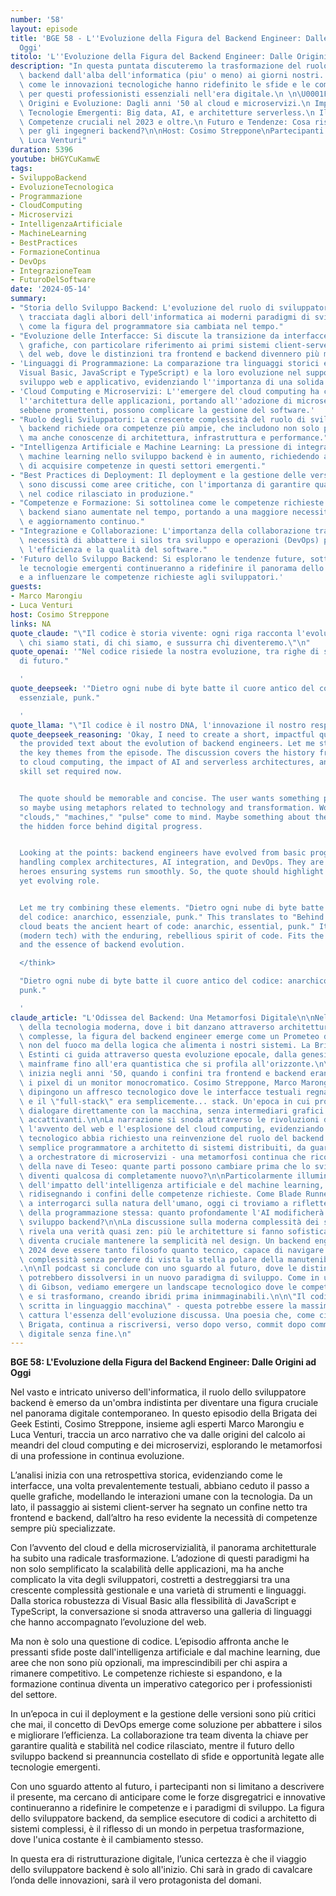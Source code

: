```yaml
---
number: '58'
layout: episode
title: 'BGE 58 - L''Evoluzione della Figura del Backend Engineer: Dalle Origini ad
  Oggi'
titolo: 'L''Evoluzione della Figura del Backend Engineer: Dalle Origini ad Oggi'
description: "In questa puntata discuteremo la trasformazione del ruolo dello sviluppatore\
  \ backend dall'alba dell'informatica (piu' o meno) ai giorni nostri. Esploreremo\
  \ come le innovazioni tecnologiche hanno ridefinito le sfide e le competenze necessarie\
  \ per questi professionisti essenziali nell'era digitale.\n \n\U0001F4D6 Cosa Tratteremo:\n\
  \ Origini e Evoluzione: Dagli anni '50 al cloud e microservizi.\n Impatto delle\
  \ Tecnologie Emergenti: Big data, AI, e architetture serverless.\n Il Ruolo Attuale:\
  \ Competenze cruciali nel 2023 e oltre.\n Futuro e Tendenze: Cosa riserva il domani\
  \ per gli ingegneri backend?\n\nHost: Cosimo Streppone\nPartecipanti: Marco Marongiu,\
  \ Luca Venturi"
duration: 5396
youtube: bHGYCuKamwE
tags:
- SviluppoBackend
- EvoluzioneTecnologica
- Programmazione
- CloudComputing
- Microservizi
- IntelligenzaArtificiale
- MachineLearning
- BestPractices
- FormazioneContinua
- DevOps
- IntegrazioneTeam
- FuturoDelSoftware
date: '2024-05-14'
summary:
- "Storia dello Sviluppo Backend: L'evoluzione del ruolo di sviluppatore backend è\
  \ tracciata dagli albori dell'informatica ai moderni paradigmi di sviluppo, evidenziando\
  \ come la figura del programmatore sia cambiata nel tempo."
- "Evoluzione delle Interfacce: Si discute la transizione da interfacce testuali a\
  \ grafiche, con particolare riferimento ai primi sistemi client-server e all'emergere\
  \ del web, dove le distinzioni tra frontend e backend divennero più marcate."
- 'Linguaggi di Programmazione: La comparazione tra linguaggi storici e moderni (come
  Visual Basic, JavaScript e TypeScript) e la loro evoluzione nel supporto per lo
  sviluppo web e applicativo, evidenziando l''importanza di una solida base di conoscenze.'
- 'Cloud Computing e Microservizi: L''emergere del cloud computing ha cambiato radicalmente
  l''architettura delle applicazioni, portando all''adozione di microservizi che,
  sebbene promettenti, possono complicare la gestione del software.'
- "Ruolo degli Sviluppatori: La crescente complessità del ruolo di sviluppatore\
  \ backend richiede ora competenze più ampie, che includono non solo programmazione,\
  \ ma anche conoscenze di architettura, infrastruttura e performance."
- "Intelligenza Artificiale e Machine Learning: La pressione di integrare l'IA e il\
  \ machine learning nello sviluppo backend è in aumento, richiedendo agli sviluppatori\
  \ di acquisire competenze in questi settori emergenti."
- "Best Practices di Deployment: Il deployment e la gestione delle versioni del software\
  \ sono discussi come aree critiche, con l'importanza di garantire qualità e stabilità\
  \ nel codice rilasciato in produzione."
- "Competenze e Formazione: Si sottolinea come le competenze richieste per gli sviluppatori\
  \ backend siano aumentate nel tempo, portando a una maggiore necessità di formazione\
  \ e aggiornamento continuo."
- "Integrazione e Collaborazione: L'importanza della collaborazione tra team e la\
  \ necessità di abbattere i silos tra sviluppo e operazioni (DevOps) per migliorare\
  \ l'efficienza e la qualità del software."
- 'Futuro dello Sviluppo Backend: Si esplorano le tendenze future, sottolineando come
  le tecnologie emergenti continueranno a ridefinire il panorama dello sviluppo software
  e a influenzare le competenze richieste agli sviluppatori.'
guests:
- Marco Marongiu
- Luca Venturi
host: Cosimo Streppone
links: NA
quote_claude: "\"Il codice è storia vivente: ogni riga racconta l'evoluzione di\
  \ chi siamo stati, di chi siamo, e sussurra chi diventeremo.\"\n"
quote_openai: '"Nel codice risiede la nostra evoluzione, tra righe di storia e bit
  di futuro."

  '
quote_deepseek: '"Dietro ogni nube di byte batte il cuore antico del codice: anarchico,
  essenziale, punk."

  '
quote_llama: "\"Il codice è il nostro DNA, l'innovazione il nostro respiro.\""
quote_deepseek_reasoning: 'Okay, I need to create a short, impactful quote based on
  the provided text about the evolution of backend engineers. Let me start by understanding
  the key themes from the episode. The discussion covers the history from the 1950s
  to cloud computing, the impact of AI and serverless architectures, and the expanding
  skill set required now.


  The quote should be memorable and concise. The user wants something punk and essential,
  so maybe using metaphors related to technology and transformation. Words like "code,"
  "clouds," "machines," "pulse" come to mind. Maybe something about the backend being
  the hidden force behind digital progress.


  Looking at the points: backend engineers have evolved from basic programming to
  handling complex architectures, AI integration, and DevOps. They are the unsung
  heroes ensuring systems run smoothly. So, the quote should highlight their enduring
  yet evolving role.


  Let me try combining these elements. "Dietro ogni nube di byte batte il cuore antico
  del codice: anarchico, essenziale, punk." This translates to "Behind every byte
  cloud beats the ancient heart of code: anarchic, essential, punk." It ties the cloud
  (modern tech) with the enduring, rebellious spirit of code. Fits the punk style
  and the essence of backend evolution.

  </think>

  "Dietro ogni nube di byte batte il cuore antico del codice: anarchico, essenziale,
  punk."

  '
claude_article: "L'Odissea del Backend: Una Metamorfosi Digitale\n\nNel vasto cyberspazio\
  \ della tecnologia moderna, dove i bit danzano attraverso architetture sempre più\
  \ complesse, la figura del backend engineer emerge come un Prometeo digitale, portatore\
  \ non del fuoco ma della logica che alimenta i nostri sistemi. La Brigata dei Geek\
  \ Estinti ci guida attraverso questa evoluzione epocale, dalla genesi dei primi\
  \ mainframe fino all'era quantistica che si profila all'orizzonte.\n\nIl viaggio\
  \ inizia negli anni '50, quando i confini tra frontend e backend erano sfumati quanto\
  \ i pixel di un monitor monocromatico. Cosimo Streppone, Marco Marongiu e Luca Venturi\
  \ dipingono un affresco tecnologico dove le interfacce testuali regnavan sovrane,\
  \ e il \"full-stack\" era semplicemente... stack. Un'epoca in cui programmare significava\
  \ dialogare direttamente con la macchina, senza intermediari grafici o framework\
  \ accattivanti.\n\nLa narrazione si snoda attraverso le rivoluzioni del client-server,\
  \ l'avvento del web e l'esplosione del cloud computing, evidenziando come ogni salto\
  \ tecnologico abbia richiesto una reinvenzione del ruolo del backend engineer. Da\
  \ semplice programmatore a architetto di sistemi distribuiti, da guardiano di database\
  \ a orchestratore di microservizi - una metamorfosi continua che ricorda il paradosso\
  \ della nave di Teseo: quante parti possono cambiare prima che lo sviluppatore backend\
  \ diventi qualcosa di completamente nuovo?\n\nParticolarmente illuminante è l'analisi\
  \ dell'impatto dell'intelligenza artificiale e del machine learning, che stanno\
  \ ridisegnando i confini delle competenze richieste. Come Blade Runner ci ha insegnato\
  \ a interrogarci sulla natura dell'umano, oggi ci troviamo a riflettere sul futuro\
  \ della programmazione stessa: quanto profondamente l'AI modificherà il DNA dello\
  \ sviluppo backend?\n\nLa discussione sulla moderna complessità dei sistemi distribuiti\
  \ rivela una verità quasi zen: più le architetture si fanno sofisticate, più\
  \ diventa cruciale mantenere la semplicità nel design. Un backend engineer del\
  \ 2024 deve essere tanto filosofo quanto tecnico, capace di navigare l'oceano della\
  \ complessità senza perdere di vista la stella polare della manutenibilità\
  .\n\nIl podcast si conclude con uno sguardo al futuro, dove le distinzioni tradizionali\
  \ potrebbero dissolversi in un nuovo paradigma di sviluppo. Come in un racconto\
  \ di Gibson, vediamo emergere un landscape tecnologico dove le competenze si fondono\
  \ e si trasformano, creando ibridi prima inimmaginabili.\n\n\"Il codice è poesia\
  \ scritta in linguaggio macchina\" - questa potrebbe essere la massima che meglio\
  \ cattura l'essenza dell'evoluzione discussa. Una poesia che, come ci ricorda la\
  \ Brigata, continua a riscriversi, verso dopo verso, commit dopo commit, in un'epica\
  \ digitale senza fine.\n"
---
```

**BGE 58: L'Evoluzione della Figura del Backend Engineer: Dalle Origini ad Oggi**

Nel vasto e intricato universo dell'informatica, il ruolo dello sviluppatore backend è emerso da un'ombra indistinta per diventare una figura cruciale nel panorama digitale contemporaneo. In questo episodio della Brigata dei Geek Estinti, Cosimo Streppone, insieme agli esperti Marco Marongiu e Luca Venturi, traccia un arco narrativo che va dalle origini del calcolo ai meandri del cloud computing e dei microservizi, esplorando le metamorfosi di una professione in continua evoluzione.

L’analisi inizia con una retrospettiva storica, evidenziando come le interfacce, una volta prevalentemente testuali, abbiano ceduto il passo a quelle grafiche, modellando le interazioni umane con la tecnologia. Da un lato, il passaggio ai sistemi client-server ha segnato un confine netto tra frontend e backend, dall’altro ha reso evidente la necessità di competenze sempre più specializzate.

Con l’avvento del cloud e della microservizialità, il panorama architetturale ha subito una radicale trasformazione. L’adozione di questi paradigmi ha non solo semplificato la scalabilità delle applicazioni, ma ha anche complicato la vita degli sviluppatori, costretti a destreggiarsi tra una crescente complessità gestionale e una varietà di strumenti e linguaggi. Dalla storica robustezza di Visual Basic alla flessibilità di JavaScript e TypeScript, la conversazione si snoda attraverso una galleria di linguaggi che hanno accompagnato l’evoluzione del web.

Ma non è solo una questione di codice. L’episodio affronta anche le pressanti sfide poste dall'intelligenza artificiale e dal machine learning, due aree che non sono più opzionali, ma imprescindibili per chi aspira a rimanere competitivo. Le competenze richieste si espandono, e la formazione continua diventa un imperativo categorico per i professionisti del settore.

In un’epoca in cui il deployment e la gestione delle versioni sono più critici che mai, il concetto di DevOps emerge come soluzione per abbattere i silos e migliorare l’efficienza. La collaborazione tra team diventa la chiave per garantire qualità e stabilità nel codice rilasciato, mentre il futuro dello sviluppo backend si preannuncia costellato di sfide e opportunità legate alle tecnologie emergenti.

Con uno sguardo attento al futuro, i partecipanti non si limitano a descrivere il presente, ma cercano di anticipare come le forze disgregatrici e innovative continueranno a ridefinire le competenze e i paradigmi di sviluppo. La figura dello sviluppatore backend, da semplice esecutore di codici a architetto di sistemi complessi, è il riflesso di un mondo in perpetua trasformazione, dove l'unica costante è il cambiamento stesso.

In questa era di ristrutturazione digitale, l’unica certezza è che il viaggio dello sviluppatore backend è solo all'inizio. Chi sarà in grado di cavalcare l’onda delle innovazioni, sarà il vero protagonista del domani.
